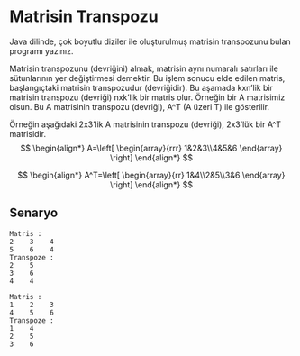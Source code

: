 # Matrisin Transpozu

Java dilinde, çok boyutlu diziler ile oluşturulmuş matrisin transpozunu bulan programı yazınız.

Matrisin transpozunu (devriğini) almak, matrisin aynı numaralı satırları ile sütunlarının yer değiştirmesi demektir. Bu işlem sonucu elde edilen matris, başlangıçtaki matrisin transpozudur (devriğidir). Bu aşamada kxn’lik bir matrisin transpozu (devriği) nxk’lik bir matris olur. Örneğin bir A matrisimiz olsun. Bu A matrisinin transpozu (devriği), A^T (A üzeri T) ile gösterilir.

Örneğin aşağıdaki 2x3’lik A matrisinin transpozu (devriği), 2x3’lük bir
A^T matrisidir.
$$
\begin{align*}
A=\left[
\begin{array}{rrr}
1&2&3\\4&5&6
\end{array}
\right]    
\end{align*}
$$

$$
\begin{align*}
A^T=\left[
\begin{array}{rr}
1&4\\2&5\\3&6
\end{array}
\right]   
\end{align*}
$$

## Senaryo

```
Matris : 
2    3    4    
5    6    4    
Transpoze : 
2    5    
3    6    
4    4    
```

```
Matris : 
1    2    3    
4    5    6    
Transpoze : 
1    4    
2    5    
3    6    
```
